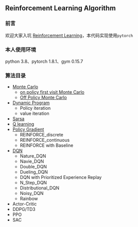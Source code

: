 ## Reinforcement Learning Algorithm

### 前言

欢迎大家入坑 [Reinforcement Learning](https://blog.csdn.net/weixin_42301220/category_10582109.html?spm=1001.2014.3001.5482)，本代码实现使用`pytorch`

### 本人使用环境

python 3.8、pytorch 1.8.1、gym 0.15.7

### 算法目录



- [Monte Carlo](https://github.com/CHH3213/chhRL/tree/master/02-chh_MonteCarlo)
  - [on policy first visit Monte Carlo](https://github.com/CHH3213/chhRL/blob/master/02-chh_MonteCarlo/MC_OnPolicy.py)
  - [Off Policy Monte Carlo](https://github.com/CHH3213/chhRL/blob/master/02-chh_MonteCarlo/MC_OffPolicy.py) 
- [Dynamic Program](https://github.com/CHH3213/chhRL/tree/master/01-chh_DynamicProgram)
  - Policy iteration
  - value iteration
- [Sarsa](https://github.com/CHH3213/chhRL/tree/master/03-chh_Sarsa)
- [Q learning](https://github.com/CHH3213/chhRL/tree/master/04-chh_QLearning)
- [Policy Gradient](https://github.com/CHH3213/chhRL/tree/master/06-chh_PolicyGradient)
    - REINFORCE_discrete
    - REINFORCE_continuous
    - REINFORCE with Baseline
- [DQN](https://github.com/CHH3213/chhRL/tree/master/05-chh_DQN)
    - Nature_DQN
    - Navie_DQN
    - Double_DQN
    - Dueling_DQN
    - DQN with Prioritized Experience Replay
    - N_Step_DQN
    - Distributional_DQN
    - Noisy_DQN
    - Rainbow
- Actor-Critic
- DDPG/TD3
- PPO
- SAC



